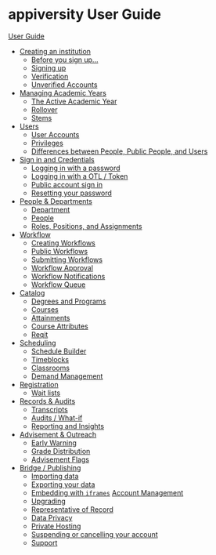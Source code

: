 # appiversity User Guide
[User Guide](guide.md)
- [Creating an institution](./institution/index.md)
    - [Before you sign up...](./institution/demo.md)
    - [Signing up](./institution/signup.md)
    - [Verification](./institution/verification.md)
    - [Unverified Accounts](./institution/unverified.md)
- [Managing Academic Years](./academic-years/index.md)
    - [The Active Academic Year](./academic-years/active-ay.md)
    - [Rollover](./academic-years/rollover.md)
    - [Stems](./academic-years/stems.md)
- [Users](./users/index.md)
    - [User Accounts](./users/accounts.md)
    - [Privileges](./users/privileges.md)
    - [Differences between People, Public People, and Users](./departments/people-public-people-users.md)
- [Sign in and Credentials](./signin/index.md)
    - [Logging in with a password](./signin/password.md)
    - [Logging in with a OTL / Token](./signin/otl.md)
    - [Public account sign in](./signin/public.md)
    - [Resetting your password](./signin/reset.md)
- [People &amp; Departments](./departments/index.md)
    - [Department](./departments/departments.md)
    - [People](./departments/people.md)
    - [Roles, Positions, and Assignments](./departments/roles-positions-assignments.md)
- [Workflow](./workflow/index.md)
    - [Creating Workflows](./workflow/create-workflow.md)
    - [Public Workflows](./workflow/public-workflows.md)
    - [Submitting Workflows](./workflow/starting-workflow.md)
    - [Workflow Approval](./workflow/approving-workflow.md)
    - [Workflow Notifications](./workflow/workflow-notifications.md)
    - [Workflow Queue](./workflow/workflow-queue.md)
- [Catalog](./catalog/index.md)
    - [Degrees and Programs](./catalog/degrees-programs.md)
    - [Courses](./catalog/courses.md)
    - [Attainments](./catalog/attainments.md)
    - [Course Attributes](./catalog/course-attributes)
    - [Reqit](./reqit/index.md)
- [Scheduling]()
    - [Schedule Builder]()
    - [Timeblocks]()
    - [Classrooms]()
    - [Demand Management]()
- [Registration]()
    - [Wait lists]()
- [Records & Audits]()
    - [Transcripts]()
    - [Audits / What-if]()
    - [Reporting and Insights]()
- [Advisement & Outreach]()
    - [Early Warning]()
    - [Grade Distribution]()
    - [Advisement Flags]()
- [Bridge / Publishing](./publishing/index.md)
    - [Importing data](./publishing/importing.md)
    - [Exporting your data](./publishing/exporting.md)
    - [Embedding with `iframes`](./publishing/embedding.md)
[Account Management](./accounts/index.md)
    - [Upgrading](./accounts/upgrading.md)
    - [Representative of Record](./accounts/ror.md)
    - [Data Privacy](./account/data-privacy.md)
    - [Private Hosting](./account/private-hosting.md)
    - [Suspending or cancelling your account](./accounts/cancel.md)
    - [Support](./accounts/support.md)
